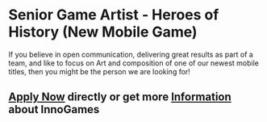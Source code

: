 <h1>Senior Game Artist - Heroes of History (New Mobile Game)</h1>
If you believe in open communication, delivering great results as part of a team, and like to focus on Art and composition of one of our newest mobile titles, then you might be the person we are looking for!


<h2><a href="https://jobs.eu.lever.co/innogames/68a3abd4-ffd4-42a4-80af-7b27bbd1fdc7/apply">Apply Now</a> directly or get more <a href="https://jobs.eu.lever.co/innogames/68a3abd4-ffd4-42a4-80af-7b27bbd1fdc7">Information</a> about InnoGames</h2>